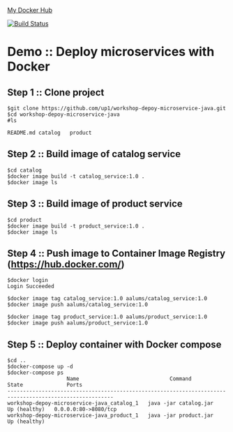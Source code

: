 [My Docker Hub](https://hub.docker.com/u/aalums)

[![Build Status](https://travis-ci.org/Aalums/workshop-depoy-microservice-java.svg?branch=master)](https://travis-ci.org/Aalums/workshop-depoy-microservice-java)

# Demo :: Deploy microservices with Docker

## Step 1 :: Clone project
```
$git clone https://github.com/up1/workshop-depoy-microservice-java.git
$cd workshop-depoy-microservice-java
#ls

README.md catalog   product
```

## Step 2 :: Build image of catalog service
```
$cd catalog
$docker image build -t catalog_service:1.0 .
$docker image ls
```

## Step 3 :: Build image of product service
```
$cd product
$docker image build -t product_service:1.0 .
$docker image ls
```

## Step 4 :: Push image to Container Image Registry (https://hub.docker.com/)
```
$docker login
Login Succeeded

$docker image tag catalog_service:1.0 aalums/catalog_service:1.0
$docker image push aalums/catalog_service:1.0

$docker image tag product_service:1.0 aalums/product_service:1.0
$docker image push aalums/product_service:1.0
```

## Step 5 :: Deploy container with Docker compose
```
$cd ..
$docker-compose up -d
$docker-compose ps
                   Name                             Command             State              Ports
--------------------------------------------------------------------------------------------------------
workshop-depoy-microservice-java_catalog_1   java -jar catalog.jar   Up (healthy)   0.0.0.0:80->8080/tcp
workshop-depoy-microservice-java_product_1   java -jar product.jar   Up (healthy)
```
